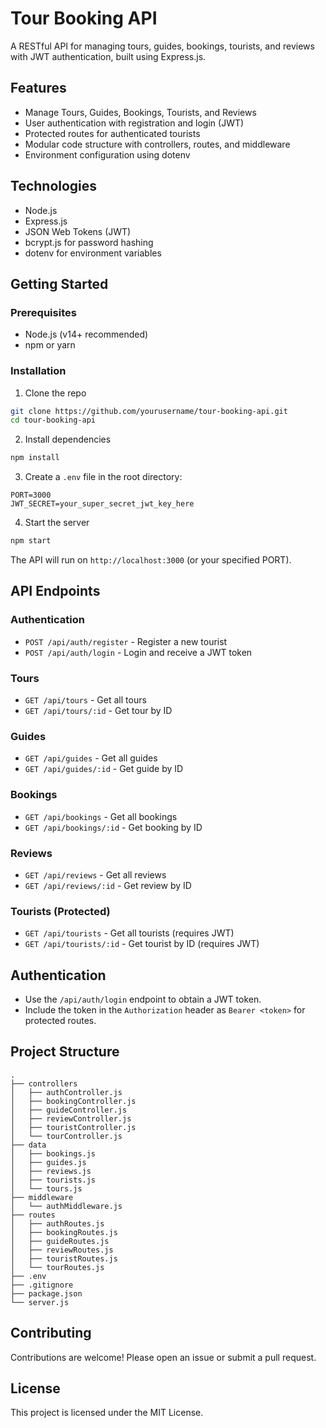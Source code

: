 # Tour Booking API

A RESTful API for managing tours, guides, bookings, tourists, and reviews with JWT authentication, built using Express.js.

## Features

- Manage Tours, Guides, Bookings, Tourists, and Reviews
- User authentication with registration and login (JWT)
- Protected routes for authenticated tourists
- Modular code structure with controllers, routes, and middleware
- Environment configuration using dotenv

## Technologies

- Node.js
- Express.js
- JSON Web Tokens (JWT)
- bcrypt.js for password hashing
- dotenv for environment variables

## Getting Started

### Prerequisites

- Node.js (v14+ recommended)
- npm or yarn

### Installation

1. Clone the repo

```bash
git clone https://github.com/yourusername/tour-booking-api.git
cd tour-booking-api
````

2. Install dependencies

```bash
npm install
```

3. Create a `.env` file in the root directory:

```env
PORT=3000
JWT_SECRET=your_super_secret_jwt_key_here
```

4. Start the server

```bash
npm start
```

The API will run on `http://localhost:3000` (or your specified PORT).

## API Endpoints

### Authentication

* `POST /api/auth/register` - Register a new tourist
* `POST /api/auth/login` - Login and receive a JWT token

### Tours

* `GET /api/tours` - Get all tours
* `GET /api/tours/:id` - Get tour by ID

### Guides

* `GET /api/guides` - Get all guides
* `GET /api/guides/:id` - Get guide by ID

### Bookings

* `GET /api/bookings` - Get all bookings
* `GET /api/bookings/:id` - Get booking by ID

### Reviews

* `GET /api/reviews` - Get all reviews
* `GET /api/reviews/:id` - Get review by ID

### Tourists (Protected)

* `GET /api/tourists` - Get all tourists (requires JWT)
* `GET /api/tourists/:id` - Get tourist by ID (requires JWT)

## Authentication

* Use the `/api/auth/login` endpoint to obtain a JWT token.
* Include the token in the `Authorization` header as `Bearer <token>` for protected routes.

## Project Structure

```
.
├── controllers
│   ├── authController.js
│   ├── bookingController.js
│   ├── guideController.js
│   ├── reviewController.js
│   ├── touristController.js
│   └── tourController.js
├── data
│   ├── bookings.js
│   ├── guides.js
│   ├── reviews.js
│   ├── tourists.js
│   └── tours.js
├── middleware
│   └── authMiddleware.js
├── routes
│   ├── authRoutes.js
│   ├── bookingRoutes.js
│   ├── guideRoutes.js
│   ├── reviewRoutes.js
│   ├── touristRoutes.js
│   └── tourRoutes.js
├── .env
├── .gitignore
├── package.json
└── server.js
```

## Contributing

Contributions are welcome! Please open an issue or submit a pull request.

## License

This project is licensed under the MIT License.
